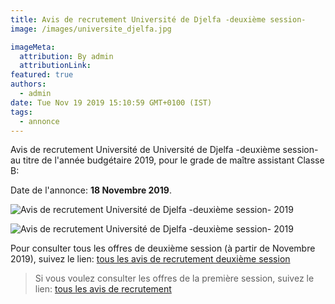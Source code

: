 ```yaml
---
title: Avis de recrutement Université de Djelfa -deuxième session-
image: /images/universite_djelfa.jpg

imageMeta:
  attribution: By admin
  attributionLink:
featured: true
authors:
  - admin
date: Tue Nov 19 2019 15:10:59 GMT+0100 (IST)
tags:
  - annonce
---
```

Avis de recrutement Université de Université de Djelfa -deuxième session- au titre de l'année budgétaire 2019, pour le grade de maître assistant Classe B:

Date de l'annonce: **18 Novembre 2019**.

![Avis de recrutement Université de Djelfa -deuxième session- 2019](/images/avis-de-recr-univ-khenchela-2-session.jpeg)

![Avis de recrutement Université de Djelfa -deuxième session- 2019](/images/avis-de-recr-univ-djelfa-2-session-2.jpeg)


Pour consulter tous les offres de deuxième session (à partir de Novembre 2019), suivez le lien: [tous les avis de recrutement deuxième session](/tous-les-avis-de-recrutement-mitre-assistant-classe-b-au-titre-de-l-annee-2019-deuxieme-session/)

>Si vous voulez consulter les offres de la première session, suivez le lien: [tous les avis de recrutement](/tous_les_avis_de_recrutement_annee_budgetaire_2019/)
